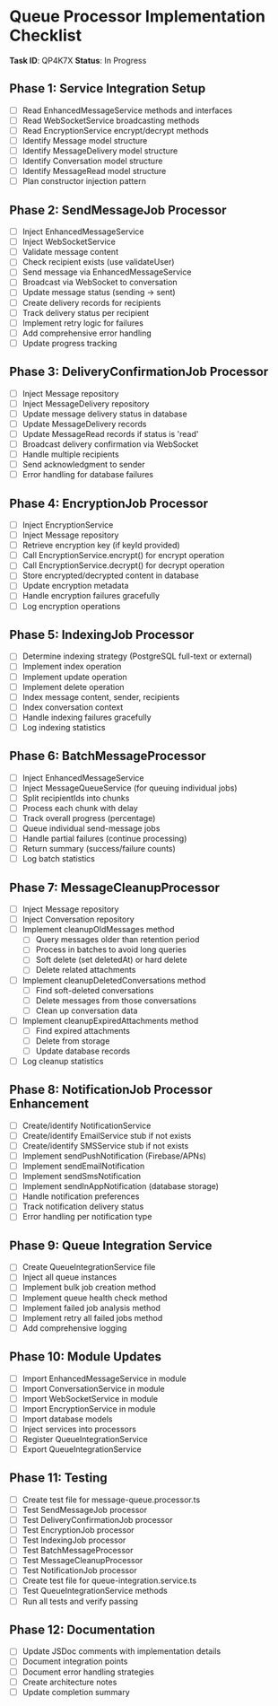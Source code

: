 # Queue Processor Implementation Checklist

**Task ID**: QP4K7X
**Status**: In Progress

## Phase 1: Service Integration Setup
- [ ] Read EnhancedMessageService methods and interfaces
- [ ] Read WebSocketService broadcasting methods
- [ ] Read EncryptionService encrypt/decrypt methods
- [ ] Identify Message model structure
- [ ] Identify MessageDelivery model structure
- [ ] Identify Conversation model structure
- [ ] Identify MessageRead model structure
- [ ] Plan constructor injection pattern

## Phase 2: SendMessageJob Processor
- [ ] Inject EnhancedMessageService
- [ ] Inject WebSocketService
- [ ] Validate message content
- [ ] Check recipient exists (use validateUser)
- [ ] Send message via EnhancedMessageService
- [ ] Broadcast via WebSocket to conversation
- [ ] Update message status (sending → sent)
- [ ] Create delivery records for recipients
- [ ] Track delivery status per recipient
- [ ] Implement retry logic for failures
- [ ] Add comprehensive error handling
- [ ] Update progress tracking

## Phase 3: DeliveryConfirmationJob Processor
- [ ] Inject Message repository
- [ ] Inject MessageDelivery repository
- [ ] Update message delivery status in database
- [ ] Update MessageDelivery records
- [ ] Update MessageRead records if status is 'read'
- [ ] Broadcast delivery confirmation via WebSocket
- [ ] Handle multiple recipients
- [ ] Send acknowledgment to sender
- [ ] Error handling for database failures

## Phase 4: EncryptionJob Processor
- [ ] Inject EncryptionService
- [ ] Inject Message repository
- [ ] Retrieve encryption key (if keyId provided)
- [ ] Call EncryptionService.encrypt() for encrypt operation
- [ ] Call EncryptionService.decrypt() for decrypt operation
- [ ] Store encrypted/decrypted content in database
- [ ] Update encryption metadata
- [ ] Handle encryption failures gracefully
- [ ] Log encryption operations

## Phase 5: IndexingJob Processor
- [ ] Determine indexing strategy (PostgreSQL full-text or external)
- [ ] Implement index operation
- [ ] Implement update operation
- [ ] Implement delete operation
- [ ] Index message content, sender, recipients
- [ ] Index conversation context
- [ ] Handle indexing failures gracefully
- [ ] Log indexing statistics

## Phase 6: BatchMessageProcessor
- [ ] Inject EnhancedMessageService
- [ ] Inject MessageQueueService (for queuing individual jobs)
- [ ] Split recipientIds into chunks
- [ ] Process each chunk with delay
- [ ] Track overall progress (percentage)
- [ ] Queue individual send-message jobs
- [ ] Handle partial failures (continue processing)
- [ ] Return summary (success/failure counts)
- [ ] Log batch statistics

## Phase 7: MessageCleanupProcessor
- [ ] Inject Message repository
- [ ] Inject Conversation repository
- [ ] Implement cleanupOldMessages method
  - [ ] Query messages older than retention period
  - [ ] Process in batches to avoid long queries
  - [ ] Soft delete (set deletedAt) or hard delete
  - [ ] Delete related attachments
- [ ] Implement cleanupDeletedConversations method
  - [ ] Find soft-deleted conversations
  - [ ] Delete messages from those conversations
  - [ ] Clean up conversation data
- [ ] Implement cleanupExpiredAttachments method
  - [ ] Find expired attachments
  - [ ] Delete from storage
  - [ ] Update database records
- [ ] Log cleanup statistics

## Phase 8: NotificationJob Processor Enhancement
- [ ] Create/identify NotificationService
- [ ] Create/identify EmailService stub if not exists
- [ ] Create/identify SMSService stub if not exists
- [ ] Implement sendPushNotification (Firebase/APNs)
- [ ] Implement sendEmailNotification
- [ ] Implement sendSmsNotification
- [ ] Implement sendInAppNotification (database storage)
- [ ] Handle notification preferences
- [ ] Track notification delivery status
- [ ] Error handling per notification type

## Phase 9: Queue Integration Service
- [ ] Create QueueIntegrationService file
- [ ] Inject all queue instances
- [ ] Implement bulk job creation method
- [ ] Implement queue health check method
- [ ] Implement failed job analysis method
- [ ] Implement retry all failed jobs method
- [ ] Add comprehensive logging

## Phase 10: Module Updates
- [ ] Import EnhancedMessageService in module
- [ ] Import ConversationService in module
- [ ] Import WebSocketService in module
- [ ] Import EncryptionService in module
- [ ] Import database models
- [ ] Inject services into processors
- [ ] Register QueueIntegrationService
- [ ] Export QueueIntegrationService

## Phase 11: Testing
- [ ] Create test file for message-queue.processor.ts
- [ ] Test SendMessageJob processor
- [ ] Test DeliveryConfirmationJob processor
- [ ] Test EncryptionJob processor
- [ ] Test IndexingJob processor
- [ ] Test BatchMessageProcessor
- [ ] Test MessageCleanupProcessor
- [ ] Test NotificationJob processor
- [ ] Create test file for queue-integration.service.ts
- [ ] Test QueueIntegrationService methods
- [ ] Run all tests and verify passing

## Phase 12: Documentation
- [ ] Update JSDoc comments with implementation details
- [ ] Document integration points
- [ ] Document error handling strategies
- [ ] Create architecture notes
- [ ] Update completion summary
